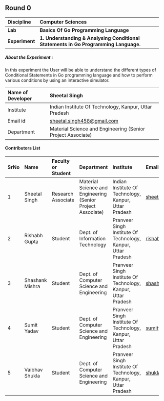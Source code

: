 ## Round 0

<b>Discipline | <b>Computer Sciences
:--|:--|
<b>Lab</b> | <b>Basics Of Go Programming Language</b>
<b>Experiment</b>| <b>1. Understanding & Analysing Conditional Statements in Go Programming Language.</b>

<h5> About the Experiment : </h5>
In this experiment the User will be able to understand the different types of Conditional Statements in Go programming language and how to perform various conditions by using an interactive simulator.

<b>Name of Developer | <b> Sheetal Singh
:--|:--|
Institute | Indian Institute Of Technology, Kanpur, Uttar Pradesh
Email id| sheetal.singh458@gmail.com
Department | Material Science and Engineering (Senior Project Associate)


#### Contributors List

SrNo | Name | Faculty or Student | Department| Institute | Email id
:--|:--|:--|:--|:--|:--|
1 | Sheetal Singh | Research Associate |  Material Science and Engineering (Senior Project Associate) | Indian Institute Of Technology, Kanpur, Uttar Pradesh | sheetal.singh458@gmail.com
2 | Rishabh Gupta | Student | Dept. of Information Technology | Pranveer Singh Institute Of Technology, Kanpur, Uttar Pradesh | rishabh23sep@gmail.com
3 | Shashank Mishra | Student | Dept. of Computer Science and Engineering | Pranveer Singh Institute Of Technology, Kanpur, Uttar Pradesh | shashankmis808@gmail.com
4 | Sumit Yadav | Student | Dept. of Computer Science and Engineering | Pranveer Singh Institute Of Technology, Kanpur, Uttar Pradesh | sumityadav2408@gmail.com
5 | Vaibhav Shukla | Student | Dept. of Computer Science and Engineering | Pranveer Singh Institute Of Technology, Kanpur, Uttar Pradesh | shuklavaibhav0306@gmail.com

